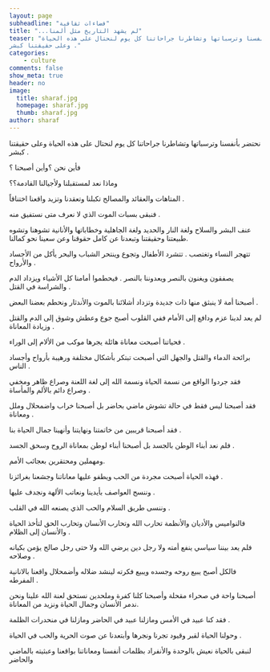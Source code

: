 ```yaml
---
layout: page
subheadline: "فضاءات ثقافية"
title: "...لم يشهد التاريخ مثل ألمنا"
teaser: "نحتضر بأنفسنا وترسباتها وتشاطرنا جراحاتنا كل يوم لنحتال على هذه الحياة
وعلى حقيقتنا كبشر ."
categories:
    - culture
comments: false
show_meta: true
header: no
image:
  title: sharaf.jpg
  homepage: sharaf.jpg
  thumb: sharaf.jpg
author: sharaf
---
```




نحتضر بأنفسنا وترسباتها وتشاطرنا جراحاتنا كل يوم لنحتال على هذه الحياة
وعلى حقيقتنا كبشر .

فأين نحن ؟وأين أصبحنا ؟

وماذا نعد لمستقبلنا ولأجيالنا القادمة؟؟

المتاهات والعقائد والمصالح تكبلنا وتعقدنا وتزيد واقعنا اختناقاً .

فنبقى بسبات الموت الذي لا نعرف متى نستفيق منه .

عنف البشر والسلاح ولغة النار والحديد ولغة الجاهلية وخطاباتها والأنانية
تشوهنا وتشوه طبيعتنا وحقيقتنا وتبعدنا عن كامل حقوقنا وعن سعينا نحو
كمالنا.

تتهجر النساء وتغتصب . تتشرد الأطفال وتجوع وينتحر الشباب والبحر يأكل من
الأجساد والأرواح .

يصفقون ويغنون بالنصر ويعدوننا بالنصر . فيحطموا أمامنا كل الأشياء ويزداد
الدم والشراسة في القتل .

أصبحنا أمة لا ينبثق منها ذات جديدة وتزداد أشلائنا بالموت والأندثار ونحطم
بعضنا البعض .

لم يعد لدينا عزم ودافع إلى الأمام ففي القلوب أصبح جوع وعطش وشوق إلى الدم
والقتل وزيادة المعاناة .

فحياتنا أصبحت معاناة هائلة يجرها موكب من الألام إلى الوراء .

برائحة الدماء والقتل والجهل التي أصبحت تبتكر بأشكال مختلفة ورهيبة بأرواح
وأجساد الناس .

فقد جردوا الواقع من نسمة الحياة ونسمة الله إلى لغة اللعنة وصراع ظاهر
ومخفي وصراع دائم بالألم والمأساة .

فقد أصبحنا ليس فقط في حالة تشوش ماضي بحاضر بل أصبحنا خراب واضمحلال وملل
ومعاناة .

فقد أصبحنا قريبين من خاتمتنا ونهايتنا وأنهينا جمال الحياة بنا .

فلم نعد أبناء الوطن بالجسد بل أصبحنا أبناء لوطن بمعاناة الروح وسحق الجسد
.

ومهملين ومحتقرين بعجائب الأمم.

فهذه الحياة أصبحت مجردة من الحب ويطفو عليها معاناتنا وجشعنا بغرائزنا .

وننسج العواصف بأيدينا ونعاتب الألهة ونجدف عليها .

وننسى طريق السلام والحب الذي يصنعه الله في القلب .

فالنواميس والأديان والأنظمة تحارب الله وتحارب الأنسان وتحارب الحق لتأخذ
الحياة والأنسان إلى الظلام .

فلم يعد بيننا سياسي ينفع أمته ولا رجل دين يرضي الله ولا حتى رجل صالح
يؤمن بكيانه وصلاحه .

فالكل أصبح يبيع روحه وجسده ويبيع فكرته لينشد ضلاله وأضمحلال واقعنا
بالانانية المفرطه .

أصبحنا واحة في صحراء مقحلة وأصبحنا كلنا كفرة وملحدين نستحق لعنة الله
علينا ونحن ندمر الأنسان وجمال الحياة ونزيد من المعاناة.

فقد كنا عبيد في الأمس ومازلنا عبيد في الحاضر ومازلنا في منحدرات الظلمة .

وحولنا الحياة لقبر وقيود تجرنا ونجرها وأبتعدنا عن صوت الحرية والحب في
الحياة .

لنبقى بالحياة نعيش بالوحدة والأنفراد بظلمات أنفسنا ومعاناتنا بواقعنا
وعبثيته بالماضي والحاضر
